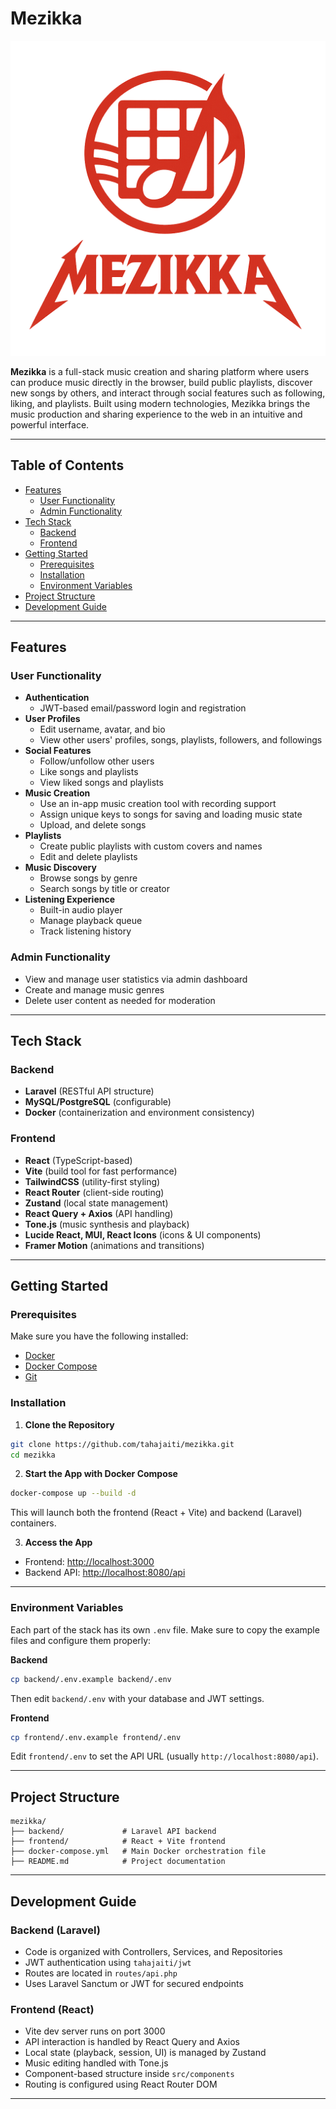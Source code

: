 # Mezikka

![Mezikka Logo](./logo.png)

**Mezikka** is a full-stack music creation and sharing platform where users can produce music directly in the browser, build public playlists, discover new songs by others, and interact through social features such as following, liking, and playlists. Built using modern technologies, Mezikka brings the music production and sharing experience to the web in an intuitive and powerful interface.

---

## Table of Contents

- [Features](#features)
  - [User Functionality](#user-functionality)
  - [Admin Functionality](#admin-functionality)
- [Tech Stack](#tech-stack)
  - [Backend](#backend)
  - [Frontend](#frontend)
- [Getting Started](#getting-started)
  - [Prerequisites](#prerequisites)
  - [Installation](#installation)
  - [Environment Variables](#environment-variables)
- [Project Structure](#project-structure)
- [Development Guide](#development-guide)

---

## Features

### User Functionality
- **Authentication**
  - JWT-based email/password login and registration
- **User Profiles**
  - Edit username, avatar, and bio
  - View other users' profiles, songs, playlists, followers, and followings
- **Social Features**
  - Follow/unfollow other users
  - Like songs and playlists
  - View liked songs and playlists
- **Music Creation**
  - Use an in-app music creation tool with recording support
  - Assign unique keys to songs for saving and loading music state
  - Upload, and delete songs
- **Playlists**
  - Create public playlists with custom covers and names
  - Edit and delete playlists
- **Music Discovery**
  - Browse songs by genre
  - Search songs by title or creator
- **Listening Experience**
  - Built-in audio player
  - Manage playback queue
  - Track listening history

### Admin Functionality
- View and manage user statistics via admin dashboard
- Create and manage music genres
- Delete user content as needed for moderation

---

## Tech Stack

### Backend
- **Laravel** (RESTful API structure)
- **MySQL/PostgreSQL** (configurable)
- **Docker** (containerization and environment consistency)

### Frontend
- **React** (TypeScript-based)
- **Vite** (build tool for fast performance)
- **TailwindCSS** (utility-first styling)
- **React Router** (client-side routing)
- **Zustand** (local state management)
- **React Query + Axios** (API handling)
- **Tone.js** (music synthesis and playback)
- **Lucide React, MUI, React Icons** (icons & UI components)
- **Framer Motion** (animations and transitions)

---

## Getting Started

### Prerequisites
Make sure you have the following installed:

- [Docker](https://www.docker.com/)
- [Docker Compose](https://docs.docker.com/compose/)
- [Git](https://git-scm.com/)

### Installation

1. **Clone the Repository**
```bash
git clone https://github.com/tahajaiti/mezikka.git
cd mezikka
```

2. **Start the App with Docker Compose**
```bash
docker-compose up --build -d
```

This will launch both the frontend (React + Vite) and backend (Laravel) containers.

3. **Access the App**
- Frontend: [http://localhost:3000](http://localhost:3000)
- Backend API: [http://localhost:8080/api](http://localhost:8080/api)

---

### Environment Variables
Each part of the stack has its own `.env` file. Make sure to copy the example files and configure them properly:

**Backend**
```bash
cp backend/.env.example backend/.env
```
Then edit `backend/.env` with your database and JWT settings.

**Frontend**
```bash
cp frontend/.env.example frontend/.env
```
Edit `frontend/.env` to set the API URL (usually `http://localhost:8080/api`).

---

## Project Structure
```
mezikka/
├── backend/             # Laravel API backend
├── frontend/            # React + Vite frontend
├── docker-compose.yml   # Main Docker orchestration file
├── README.md            # Project documentation
```

---

## Development Guide

### Backend (Laravel)
- Code is organized with Controllers, Services, and Repositories
- JWT authentication using `tahajaiti/jwt`
- Routes are located in `routes/api.php`
- Uses Laravel Sanctum or JWT for secured endpoints

### Frontend (React)
- Vite dev server runs on port 3000
- API interaction is handled by React Query and Axios
- Local state (playback, session, UI) is managed by Zustand
- Music editing handled with Tone.js
- Component-based structure inside `src/components`
- Routing is configured using React Router DOM

---
